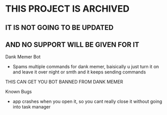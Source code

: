 # **THIS PROJECT IS ARCHIVED**
## **IT IS NOT GOING TO BE UPDATED**
## **AND NO SUPPORT WILL BE GIVEN FOR IT**


Dank Memer Bot
- Spams multiple commands for dank memer, baisically u just turn it on and leave it over night or smth and it keeps sending commands

THIS CAN GET YOU BOT BANNED FROM DANK MEMER

Known Bugs
- app crashes when you open it, so you cant really close it without going into task manager
